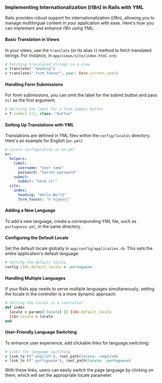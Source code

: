 ### Implementing Internationalization (i18n) in Rails with YML

Rails provides robust support for internationalization (i18n), allowing you to manage multilingual content in your application with ease. Here's how you can implement and enhance i18n using YML:

#### Basic Translation in Views

In your views, use the `translate` (or its alias `t`) method to fetch translated strings. For instance, in `app/views/site/index.html.erb`:

```ruby
# Fetching translated strings in a view
= translate(".heading")
= translate(".form_footer", year: Date.current.year)
```

#### Handling Form Submissions

For form submissions, you can omit the label for the submit button and pass `nil` as the first argument:

```ruby
# Omitting the label for a form submit button
= f.submit nil, class: "button"
```

#### Setting Up Translations with YML

Translations are defined in YML files within the `config/locales` directory. Here's an example for English (`en.yml`):

```yaml
# Locale configuration in en.yml
en:
  helpers:
    label:
      username: "User name"
      password: "Secret password"
    submit:
      submit: "Send it!"
  site:
    index:
      heading: "Hello World"
      form_footer: "© %{year}"
```

#### Adding a New Language

To add a new language, create a corresponding YML file, such as `portuguese.yml`, in the same directory.

#### Configuring the Default Locale

Set the default locale globally in `app/config/application.rb`. This sets the entire application's default language:

```ruby
# Setting the default locale
config.i18n.default_locale = :portuguese
```

#### Handling Multiple Languages

If your Rails app needs to serve multiple languages simultaneously, setting the locale in the controller is a more dynamic approach:

```ruby
# Setting the locale in a controller
def index
  locale = params[:locale] || I18n.default_locale
  I18n.locale = locale
end
```

#### User-Friendly Language Switching

To enhance user experience, add clickable links for language switching:

```ruby
# Links for language switching
= link_to t(".english"), root_path(locale: :english)
= link_to t(".portuguese"), root_path(locale: :portuguese)
```

With these links, users can easily switch the page language by clicking on them, which will set the appropriate locale parameter.
